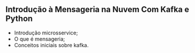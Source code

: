 ## Introdução à Mensageria na Nuvem Com Kafka e Python

- Introdução microsservice;
- O que é mensageria;
- Conceitos iniciais sobre kafka.
